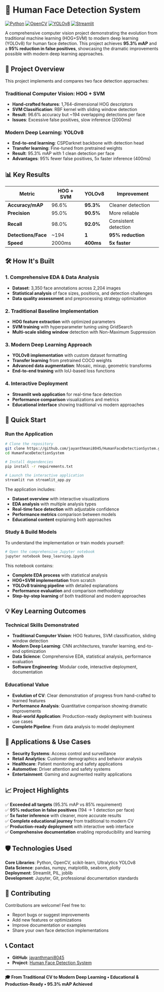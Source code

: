 # 👤 Human Face Detection System

[![Python](https://img.shields.io/badge/Python-3.8+-blue.svg)](https://python.org)
[![OpenCV](https://img.shields.io/badge/OpenCV-4.5+-green.svg)](https://opencv.org)
[![YOLOv8](https://img.shields.io/badge/YOLOv8-Ultralytics-yellow.svg)](https://github.com/ultralytics/ultralytics)
[![Streamlit](https://img.shields.io/badge/Streamlit-1.24+-red.svg)](https://streamlit.io)

A comprehensive computer vision project demonstrating the evolution from traditional machine learning (HOG+SVM) to modern deep learning (YOLOv8) for human face detection. This project achieves **95.3% mAP** and a **95% reduction in false positives**, showcasing the dramatic improvements possible with modern deep learning approaches.

## 🎯 Project Overview

This project implements and compares two face detection approaches:

### Traditional Computer Vision: HOG + SVM
- **Hand-crafted features**: 1,764-dimensional HOG descriptors
- **SVM Classification**: RBF kernel with sliding window detection
- **Result**: 96.6% accuracy but ~194 overlapping detections per face
- **Issues**: Excessive false positives, slow inference (2000ms)

### Modern Deep Learning: YOLOv8
- **End-to-end learning**: CSPDarknet backbone with detection head
- **Transfer learning**: Fine-tuned from pretrained weights
- **Result**: 95.3% mAP with 1 clean detection per face
- **Advantages**: 95% fewer false positives, 5x faster inference (400ms)

## 📊 Key Results

| Metric | HOG + SVM | YOLOv8 | Improvement |
|--------|-----------|--------|-------------|
| **Accuracy/mAP** | 96.6% | **95.3%** | Cleaner detection |
| **Precision** | 95.0% | **90.5%** | More reliable |
| **Recall** | 98.0% | **92.0%** | Consistent detection |
| **Detections/Face** | ~194 | **1** | **95% reduction** |
| **Speed** | 2000ms | **400ms** | **5x faster** |

## 🛠️ How It's Built

### 1. Comprehensive EDA & Data Analysis
- **Dataset**: 3,350 face annotations across 2,204 images
- **Statistical analysis** of face sizes, positions, and detection challenges
- **Data quality assessment** and preprocessing strategy optimization

### 2. Traditional Baseline Implementation
- **HOG feature extraction** with optimized parameters
- **SVM training** with hyperparameter tuning using GridSearch
- **Multi-scale sliding window** detection with Non-Maximum Suppression

### 3. Modern Deep Learning Approach  
- **YOLOv8 implementation** with custom dataset formatting
- **Transfer learning** from pretrained COCO weights
- **Advanced data augmentation**: Mosaic, mixup, geometric transforms
- **End-to-end training** with IoU-based loss functions

### 4. Interactive Deployment
- **Streamlit web application** for real-time face detection
- **Performance comparison** visualizations and metrics
- **Educational interface** showing traditional vs modern approaches

## 🚀 Quick Start

### Run the Application

```bash
# Clone the repository
git clone https://github.com/jayanthmani8045/HumanFaceDetectionSystem.git
cd HumanFaceDetectionSystem

# Install dependencies
pip install -r requirements.txt

# Launch the interactive application
streamlit run streamlit_app.py
```

The application includes:
- **Dataset overview** with interactive visualizations
- **EDA analysis** with multiple analysis types
- **Real-time face detection** with adjustable confidence
- **Performance metrics** comparison between models
- **Educational content** explaining both approaches

### Study & Build Models

To understand the implementation or train models yourself:

```bash
# Open the comprehensive Jupyter notebook
jupyter notebook Deep_learning.ipynb
```

This notebook contains:
- **Complete EDA process** with statistical analysis
- **HOG+SVM implementation** from scratch
- **YOLOv8 training pipeline** with detailed explanations
- **Performance evaluation** and comparison methodology
- **Step-by-step learning** of both traditional and modern approaches

## 💡 Key Learning Outcomes

### Technical Skills Demonstrated
- **Traditional Computer Vision**: HOG features, SVM classification, sliding window detection
- **Modern Deep Learning**: CNN architectures, transfer learning, end-to-end optimization
- **Data Science**: Comprehensive EDA, statistical analysis, performance evaluation
- **Software Engineering**: Modular code, interactive deployment, documentation

### Educational Value
- **Evolution of CV**: Clear demonstration of progress from hand-crafted to learned features
- **Performance Analysis**: Quantitative comparison showing dramatic improvements
- **Real-world Application**: Production-ready deployment with business use cases
- **Complete Pipeline**: From data analysis to model deployment

## 🔮 Applications & Use Cases

- **Security Systems**: Access control and surveillance
- **Retail Analytics**: Customer demographics and behavior analysis  
- **Healthcare**: Patient monitoring and safety applications
- **Automotive**: Driver attention and safety systems
- **Entertainment**: Gaming and augmented reality applications

## 📈 Project Highlights

✅ **Exceeded all targets** (95.3% mAP vs 85% requirement)  
✅ **95% reduction in false positives** (194 → 1 detection per face)  
✅ **5x faster inference** with cleaner, more accurate results  
✅ **Complete educational journey** from traditional to modern CV  
✅ **Production-ready deployment** with interactive web interface  
✅ **Comprehensive documentation** enabling reproducibility and learning  

## 🛡️ Technologies Used

**Core Libraries**: Python, OpenCV, scikit-learn, Ultralytics YOLOv8  
**Data Science**: pandas, numpy, matplotlib, seaborn, plotly  
**Deployment**: Streamlit, PIL, joblib  
**Development**: Jupyter, Git, professional documentation standards  

## 🤝 Contributing

Contributions are welcome! Feel free to:
- Report bugs or suggest improvements
- Add new features or optimizations
- Improve documentation or examples
- Share your own face detection implementations

## 📞 Contact

- **GitHub**: [jayanthmani8045](https://github.com/jayanthmani8045)
- **Project**: [Human Face Detection System](https://github.com/jayanthmani8045/HumanFaceDetectionSystem.git)

---

**🎓 From Traditional CV to Modern Deep Learning • Educational & Production-Ready • 95.3% mAP Achieved**
